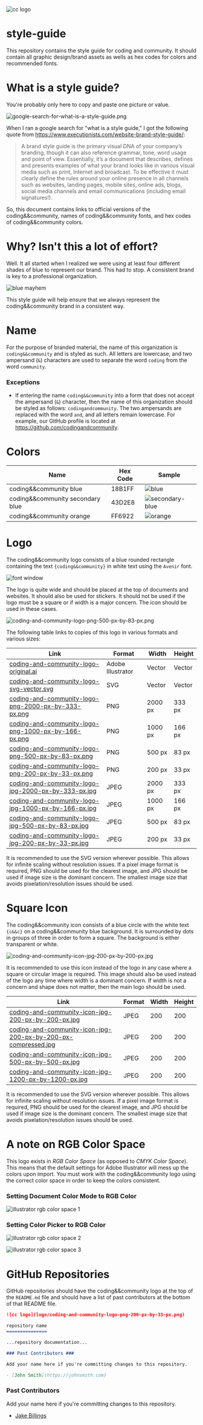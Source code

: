 ![cc logo](logo/coding-and-community-logo-png-200-px-by-33-px.png)

# style-guide
This repository contains the style guide for coding and community. It should contain all graphic design/brand assets as wells as hex codes for colors and recommended fonts.

# What is a style guide? #

You're probably only here to copy and paste one picture or value.

![google-search-for-what-is-a-style-guide.png](readme/google-search-for-what-is-a-style-guide-small.png)

When I ran a google search for "what is a style guide," I got the following quote from https://www.executionists.com/website-brand-style-guide/:

> A brand style guide is the primary visual DNA of your company’s branding, though it can also reference grammar, tone, word usage and point of view. Essentially, it’s a document that describes, defines and presents examples of what your brand looks like in various visual media such as print, Internet and broadcast. To be effective it must clearly define the rules around your online presence in all channels such as websites, landing pages, mobile sites, online ads, blogs, social media channels and email communications (including email signatures!).

So, this document contains links to official versions of the coding&&community, names of coding&&community fonts, and hex codes of coding&&community colors.

# Why? Isn't this a lot of effort? #

Well. It all started when I realized we were using at least four different shades of blue to represent our brand. This had to stop. A consistent brand is key to a professional organization.

![blue mayhem](readme/blue-mayhem.png)

This style guide will help ensure that we always represent the coding&&community brand in a consistent way.

# Name #

For the purpose of branded material, the name of this organization is `coding&&community` and is styled as such. All letters are lowercase, and two ampersand (`&`) characters are used to separate the word `coding` from the word `community`.

### Exceptions ###

- If entering the name `coding&&community` into a form that does not accept the ampersand (`&`) character, then the name of this organization should be styled as follows: `codingandcommunity`. The two ampersands are replaced with the word `and`, and all letters remain lowercase. For example, our GitHub profile is located at https://github.com/codingandcommunity.

# Colors #

| Name                            | Hex Code | Sample                                                          |
|---------------------------------|----------|-----------------------------------------------------------------|
|coding&&community blue           | 18B1FF   |![blue](readme/cc-blue-sample-40px-40px.png)                     |
|coding&&community secondary blue | 43D2E8   |![secondary-blue](readme/cc-secondary-blue-sample-40px-40px.png) |
|coding&&community orange         | FF6922   |![orange](readme/cc-orange-sample-40px-40px.png)                 |

# Logo #

The coding&&community logo consists of a blue rounded rectangle containing the text `{coding&&community}` in white text using the `Avenir` font.

![font window](readme/logo-font.png)

The logo is quite wide and should be placed at the top of documents and websites. It should also be used for stickers. It should not be used if the logo must be a square or if width is a major concern. The icon should be used in these cases.

![coding-and-community-logo-png-500-px-by-83-px.png](logo/coding-and-community-logo-png-500-px-by-83-px.png)

The following table links to copies of this logo in various formats and various sizes:


| Link                                                                                                            | Format            | Width   | Height |
|-----------------------------------------------------------------------------------------------------------------|-------------------|---------|--------|
| [coding-and-community-logo-original.ai](logo/coding-and-community-logo-original.ai)                             | Adobe Illustrator | Vector  | Vector |
| [coding-and-community-logo-svg-vector.svg](logo/coding-and-community-logo-svg-vector.svg)                       | SVG               | Vector  | Vector |
| [coding-and-community-logo-png-2000-px-by-333-px.png](logo/coding-and-community-logo-png-2000-px-by-333-px.png) | PNG               | 2000 px | 333 px |
| [coding-and-community-logo-png-1000-px-by-166-px.png](logo/coding-and-community-logo-png-1000-px-by-166-px.png) | PNG               | 1000 px | 166 px |
| [coding-and-community-logo-png-500-px-by-83-px.png](logo/coding-and-community-logo-png-500-px-by-83-px.png)     | PNG               | 500 px  | 83 px  |
| [coding-and-community-logo-png-200-px-by-33-px.png](logo/coding-and-community-logo-png-200-px-by-33-px.png)     | PNG               | 200 px  | 33 px  |
| [coding-and-community-logo-jpg-2000-px-by-333-px.jpg](logo/coding-and-community-logo-jpg-2000-px-by-333-px.jpg) | JPEG              | 2000 px | 333 px |
| [coding-and-community-logo-jpg-1000-px-by-166-px.jpg](logo/coding-and-community-logo-jpg-1000-px-by-166-px.jpg) | JPEG              | 1000 px | 166 px |
| [coding-and-community-logo-jpg-500-px-by-83-px.jpg](logo/coding-and-community-logo-jpg-500-px-by-83-px.jpg)     | JPEG              | 500 px  | 83 px  |
| [coding-and-community-logo-jpg-200-px-by-33-px.jpg](logo/coding-and-community-logo-jpg-200-px-by-33-px.jpg)     | JPEG              | 200 px  | 33 px  |

It is recommended to use the SVG version wherever possible. This allows for infinite scaling without resolution issues. If a pixel image format is required, PNG should be used for the clearest image, and JPG should be used if image size is the dominant concern. The smallest image size that avoids pixelation/resolution issues should be used.

# Square Icon #

The coding&&community icon consists of a blue circle with the white text `{c&&c}` on a coding&&community blue background. It is surrounded by dots in groups of three in order to form a square. The background is either transparent or white.

![coding-and-community-icon-jpg-200-px-by-200-px.jpg](icon/coding-and-community-icon-jpg-200-px-by-200-px.jpg)

It is recommended to use this icon instead of the logo in any case where a square or circular image is required. This image should also be used instead of the logo any time where width is a dominant concern. If width is not a concern and shape does not matter, then the main logo should be used.

| Link                                                                                                                                              | Format  | Width   | Height |
|---------------------------------------------------------------------------------------------------------------------------------------------------|---------|---------|--------|
| [coding-and-community-icon-jpg-200-px-by-200-px.jpg](icon/coding-and-community-icon-jpg-200-px-by-200-px.jpg)                                     | JPEG    | 200     | 200    |
| [coding-and-community-icon-jpg-200-px-by-200-px-compressed.jpg](icon/coding-and-community-icon-jpg-200-px-by-200-px-compressed.jpg)               | JPEG    | 200     | 200    |
| [coding-and-community-icon-jpg-500-px-by-500-px.jpg](icon/coding-and-community-icon-jpg-500-px-by-500-px.jpg)                                     | JPEG    | 200     | 200    |
| [coding-and-community-icon-jpg-1200-px-by-1200-px.jpg](icon/coding-and-community-icon-jpg-1200-px-by-1200-px.jpg)                                 | JPEG    | 200     | 200    |

It is recommended to use the SVG version wherever possible. This allows for infinite scaling without resolution issues. If a pixel image format is required, PNG should be used for the clearest image, and JPG should be used if image size is the dominant concern. The smallest image size that avoids pixelation/resolution issues should be used.

# A note on RGB Color Space #

This logo exists in *RGB Color Space* (as opposed to *CMYK Color Space*). This means that the default settings for Adobe Illustrator will mess up the colors upon import. You must work with the coding&&community logo using the correct color space in order to keep the colors consistent.

### Setting Document Color Mode to RGB Color ###
![illustrator rgb color space 1](readme/illustrator-rgb-color-space-1.png)

### Setting Color Picker to RGB Color ###
![illustrator rgb color space 2](readme/illustrator-rgb-color-space-2.png)

![illustrator rgb color space 3](readme/illustrator-rgb-color-space-3.png)

# GitHub Repositories #

GitHub repositories should have the coding&&community logo at the top of the `README.md` file and should have a list of past contributors at the bottom of that README file.

```markdown
![cc logo](logo/coding-and-community-logo-png-200-px-by-33-px.png)

repository name
===============

...repository documentation...

### Past Contributors ###

Add your name here if you're committing changes to this repository.

- [John Smith](https://johnsmith.com)
```


### Past Contributors ###

Add your name here if you're committing changes to this repository.

- [Jake Billings](https://jakebillings.com)